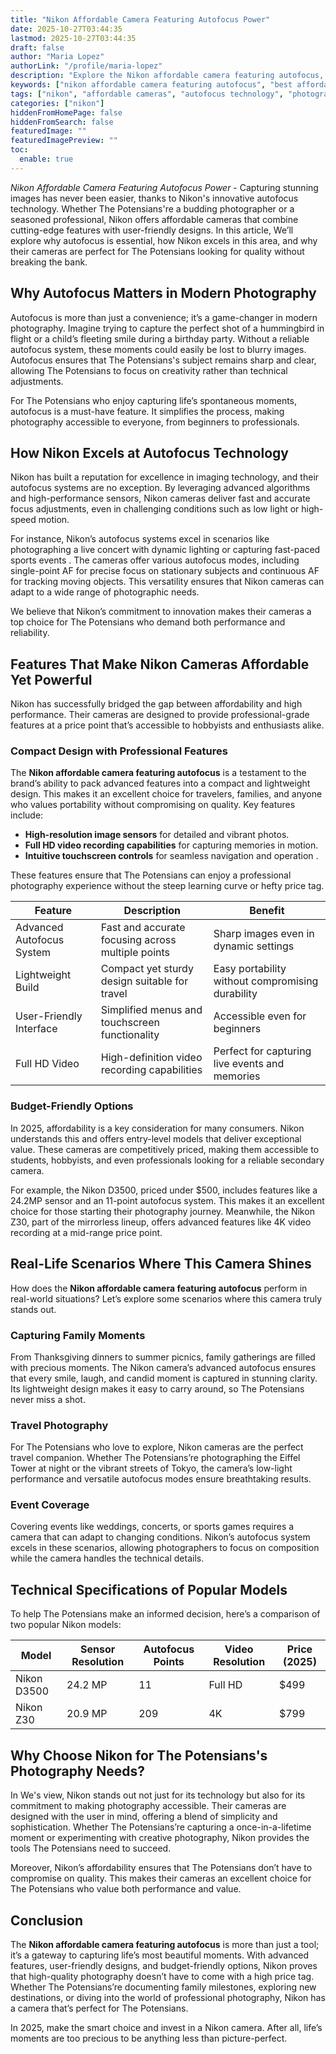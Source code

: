 ```yaml
---
title: "Nikon Affordable Camera Featuring Autofocus Power"
date: 2025-10-27T03:44:35
lastmod: 2025-10-27T03:44:35
draft: false
author: "Maria Lopez"
authorLink: "/profile/maria-lopez"
description: "Explore the Nikon affordable camera featuring autofocus, designed to deliver sharp and professional-quality images at a budget-friendly price."
keywords: ["nikon affordable camera featuring autofocus", "best affordable Nikon cameras 2025", "Nikon autofocus camera guide"]
tags: ["nikon", "affordable cameras", "autofocus technology", "photography"]
categories: ["nikon"]
hiddenFromHomePage: false
hiddenFromSearch: false
featuredImage: ""
featuredImagePreview: ""
toc:
  enable: true
---
```



*Nikon Affordable Camera Featuring Autofocus Power* - Capturing stunning images has never been easier, thanks to Nikon's innovative autofocus technology. Whether The Potensians're a budding photographer or a seasoned professional, Nikon offers affordable cameras that combine cutting-edge features with user-friendly designs. In this article, We’ll explore why autofocus is essential, how Nikon excels in this area, and why their cameras are perfect for The Potensians looking for quality without breaking the bank.

## Why Autofocus Matters in Modern Photography

Autofocus is more than just a convenience; it’s a game-changer in modern photography. Imagine trying to capture the perfect shot of a hummingbird in flight or a child’s fleeting smile during a birthday party. Without a reliable autofocus system, these moments could easily be lost to blurry images.  Autofocus ensures that The Potensians's subject remains sharp and clear, allowing The Potensians to focus on creativity rather than technical adjustments.

For The Potensians who enjoy capturing life’s spontaneous moments, autofocus is a must-have feature. It simplifies the process, making photography accessible to everyone, from beginners to professionals.

## How Nikon Excels at Autofocus Technology

Nikon has built a reputation for excellence in imaging technology, and their autofocus systems are no exception. By leveraging advanced algorithms and high-performance sensors, Nikon cameras deliver fast and accurate focus adjustments, even in challenging conditions such as low light or high-speed motion.

For instance, Nikon’s autofocus systems excel in scenarios like photographing a live concert with dynamic lighting or capturing fast-paced sports events . The cameras offer various autofocus modes, including single-point AF for precise focus on stationary subjects and continuous AF for tracking moving objects. This versatility ensures that Nikon cameras can adapt to a wide range of photographic needs.

We believe that Nikon’s commitment to innovation makes their cameras a top choice for The Potensians who demand both performance and reliability.

## Features That Make Nikon Cameras Affordable Yet Powerful

Nikon has successfully bridged the gap between affordability and high performance. Their cameras are designed to provide professional-grade features at a price point that’s accessible to hobbyists and enthusiasts alike.

### Compact Design with Professional Features

The **Nikon affordable camera featuring autofocus** is a testament to the brand’s ability to pack advanced features into a compact and lightweight design. This makes it an excellent choice for travelers, families, and anyone who values portability without compromising on quality. Key features include:

- **High-resolution image sensors** for detailed and vibrant photos. 
- **Full HD video recording capabilities** for capturing memories in motion. 
- **Intuitive touchscreen controls** for seamless navigation and operation . 

These features ensure that The Potensians can enjoy a professional photography experience without the steep learning curve or hefty price tag.

<div class="table-responsive">
<table class="html-table">
<thead>
<tr>
<th>Feature</th>
<th>Description</th>
<th>Benefit</th>
</tr>
</thead>
<tbody>
<tr>
<td>Advanced Autofocus System</td>
<td>Fast and accurate focusing across multiple points</td>
<td>Sharp images even in dynamic settings</td>
</tr>
<tr>
<td>Lightweight Build</td>
<td>Compact yet sturdy design suitable for travel</td>
<td>Easy portability without compromising durability</td>
</tr>
<tr>
<td>User-Friendly Interface</td>
<td>Simplified menus and touchscreen functionality</td>
<td>Accessible even for beginners</td>
</tr>
<tr>
<td>Full HD Video</td>
<td>High-definition video recording capabilities</td>
<td>Perfect for capturing live events and memories</td>
</tr>
</tbody>
</table>
</div>

### Budget-Friendly Options

In 2025, affordability is a key consideration for many consumers. Nikon understands this and offers entry-level models that deliver exceptional value. These cameras are competitively priced, making them accessible to students, hobbyists, and even professionals looking for a reliable secondary camera.

For example, the Nikon D3500, priced under $500, includes features like a 24.2MP sensor and an 11-point autofocus system. This makes it an excellent choice for those starting their photography journey. Meanwhile, the Nikon Z30, part of the mirrorless lineup, offers advanced features like 4K video recording at a mid-range price point.

## Real-Life Scenarios Where This Camera Shines

How does the **Nikon affordable camera featuring autofocus** perform in real-world situations? Let’s explore some scenarios where this camera truly stands out.

### Capturing Family Moments

From Thanksgiving dinners to summer picnics, family gatherings are filled with precious moments. The Nikon camera’s advanced autofocus ensures that every smile, laugh, and candid moment is captured in stunning clarity. Its lightweight design makes it easy to carry around, so The Potensians never miss a shot.

### Travel Photography

For The Potensians who love to explore, Nikon cameras are the perfect travel companion. Whether The Potensians’re photographing the Eiffel Tower at night or the vibrant streets of Tokyo, the camera’s low-light performance and versatile autofocus modes ensure breathtaking results.

### Event Coverage

Covering events like weddings, concerts, or sports games requires a camera that can adapt to changing conditions. Nikon’s autofocus system excels in these scenarios, allowing photographers to focus on composition while the camera handles the technical details.

## Technical Specifications of Popular Models

To help The Potensians make an informed decision, here’s a comparison of two popular Nikon models:

<div class="table-responsive">
<table class="html-table">
<thead>
<tr>
<th>Model</th>
<th>Sensor Resolution</th>
<th>Autofocus Points</th>
<th>Video Resolution</th>
<th>Price (2025)</th>
</tr>
</thead>
<tbody>
<tr>
<td>Nikon D3500</td>
<td>24.2 MP</td>
<td>11</td>
<td>Full HD</td>
<td>$499</td>
</tr>
<tr>
<td>Nikon Z30</td>
<td>20.9 MP</td>
<td>209</td>
<td>4K</td>
<td>$799</td>
</tr>
</tbody>
</table>
</div>

## Why Choose Nikon for The Potensians's Photography Needs?

In We's view, Nikon stands out not just for its technology but also for its commitment to making photography accessible. Their cameras are designed with the user in mind, offering a blend of simplicity and sophistication. Whether The Potensians’re capturing a once-in-a-lifetime moment or experimenting with creative photography, Nikon provides the tools The Potensians need to succeed.

Moreover, Nikon’s affordability ensures that The Potensians don’t have to compromise on quality. This makes their cameras an excellent choice for The Potensians who value both performance and value.

## Conclusion

The **Nikon affordable camera featuring autofocus** is more than just a tool; it’s a gateway to capturing life’s most beautiful moments. With advanced features, user-friendly designs, and budget-friendly options, Nikon proves that high-quality photography doesn’t have to come with a high price tag. Whether The Potensians’re documenting family milestones, exploring new destinations, or diving into the world of professional photography, Nikon has a camera that’s perfect for The Potensians.

In 2025, make the smart choice and invest in a Nikon camera. After all, life’s moments are too precious to be anything less than picture-perfect.